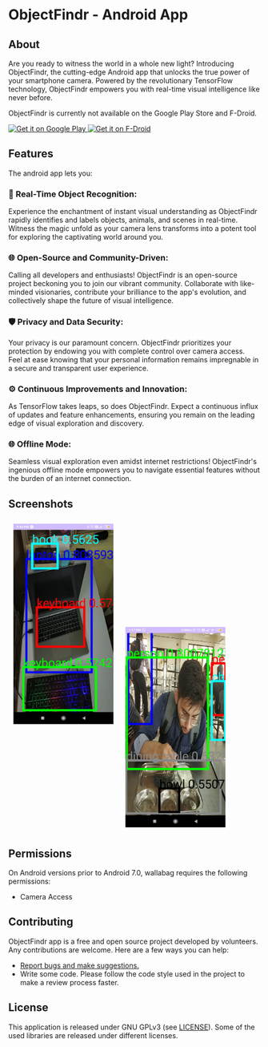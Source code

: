 
# ObjectFindr - Android App


## About

Are you ready to witness the world in a whole new light? Introducing ObjectFindr, the cutting-edge Android app that unlocks the true power of your smartphone camera. 
Powered by the revolutionary TensorFlow technology, ObjectFindr empowers you with real-time visual intelligence like never before.


ObjectFindr is currently not available on the Google Play Store and F-Droid.

<p align="left">
<a href="#">
    <img alt="Get it on Google Play"
        height="80"
        src="https://play.google.com/intl/en_us/badges/images/generic/en_badge_web_generic.png" />
</a>  
<a href="#">
    <img alt="Get it on F-Droid"
        height="80"
        src="https://f-droid.org/badge/get-it-on.png" />
        </a>
        </p>



## Features

The android app lets you:
### 📸 Real-Time Object Recognition:
Experience the enchantment of instant visual understanding as ObjectFindr rapidly identifies and labels objects, animals, and scenes in real-time. Witness the magic unfold as your camera lens transforms into a potent tool for exploring the captivating world around you.

### 🌐 Open-Source and Community-Driven:
Calling all developers and enthusiasts! ObjectFindr is an open-source project beckoning you to join our vibrant community. Collaborate with like-minded visionaries, contribute your brilliance to the app's evolution, and collectively shape the future of visual intelligence.

### 🛡️ Privacy and Data Security:
Your privacy is our paramount concern. ObjectFindr prioritizes your protection by endowing you with complete control over camera access. Feel at ease knowing that your personal information remains impregnable in a secure and transparent user experience.

### ⚙️ Continuous Improvements and Innovation:
As TensorFlow takes leaps, so does ObjectFindr. Expect a continuous influx of updates and feature enhancements, ensuring you remain on the leading edge of visual exploration and discovery.

### 🌐 Offline Mode:
Seamless visual exploration even amidst internet restrictions! ObjectFindr's ingenious offline mode empowers you to navigate essential features without the burden of an internet connection.


## Screenshots

[<img src="https://raw.githubusercontent.com/aakifnehal/ObjectFindr/e3c3c1b15f0ccfd5e70a081d11ffbcf485c04a87/app/src/main/res/drawable/Screenshot_2023-07-31-21-42-03-408_com.example.objectfindr.jpg"
width="200"
    hspace="10" vspace="10">]()
[<img src="https://raw.githubusercontent.com/aakifnehal/ObjectFindr/e3c3c1b15f0ccfd5e70a081d11ffbcf485c04a87/app/src/main/res/drawable/Screenshot_2023-07-31-13-17-23-101_com.example.objectfindr.jpg" align="center"
width="200"
    hspace="10" vspace="10">]()

## Permissions

On Android versions prior to Android 7.0, wallabag requires the following permissions:
- Camera Access


## Contributing

ObjectFindr app is a free and open source project developed by volunteers. Any contributions are welcome. Here are a few ways you can help:
 * [Report bugs and make suggestions.](https://github.com/aakifnehal/ObjectFindr/issues)
 * Write some code. Please follow the code style used in the project to make a review process faster.

## License

This application is released under GNU GPLv3 (see [LICENSE](LICENSE)).
Some of the used libraries are released under different licenses.
